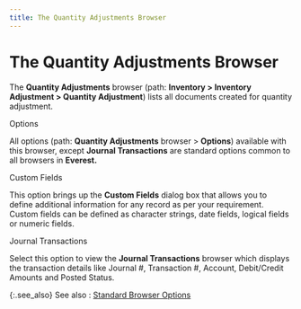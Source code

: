 ```yaml
---
title: The Quantity Adjustments Browser
---
```


# The Quantity Adjustments Browser


The **Quantity Adjustments** browser  (path: **Inventory &gt; Inventory Adjustment 
 &gt; Quantity Adjustment**) lists all documents created for quantity  adjustment.


Options


All options (path: **Quantity Adjustments**  browser > **Options**) available  with this browser, except **Journal Transactions**  are standard options common to all browsers in **Everest.**


Custom Fields


This option brings up the **Custom Fields**  dialog box that allows you to define additional information for any record  as per your requirement. Custom fields can be defined as character strings,  date fields, logical fields or numeric fields.


Journal Transactions


Select this option to view the **Journal 
 Transactions** browser which displays the transaction details like  Journal #, Transaction #, Account, Debit/Credit Amounts and Posted Status.


{:.see_also}
See also
: [Standard  Browser Options]({{site.wwe_chm}}/everest-client/ui/browsers/standard_browser_options.html)
